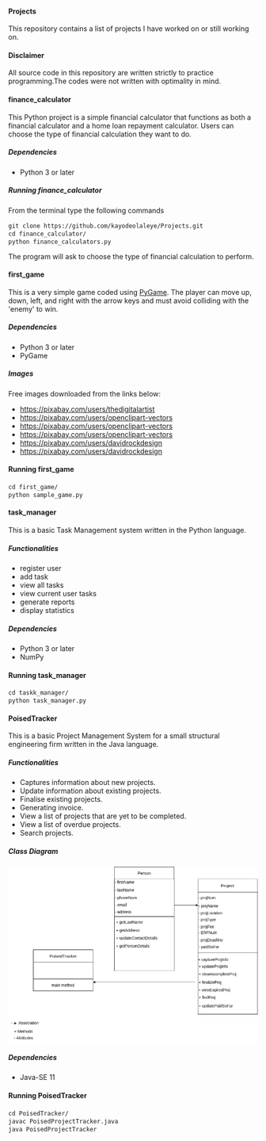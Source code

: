 #### Projects
This repository contains a list of projects I have worked on or still working on. 

#### Disclaimer
All source code in this repository are written strictly to practice programming.The codes were not written with optimality in mind.

#### finance_calculator

This Python project is a simple financial calculator that functions as both a financial calculator and a home loan repayment calculator.
Users can choose the type of financial calculation they want to do. 

##### Dependencies

- Python 3 or later

##### Running finance_calculator

From the terminal type the following commands

    git clone https://github.com/kayodeolaleye/Projects.git
    cd finance_calculator/
    python finance_calculators.py

The program will ask to choose the type of financial calculation to perform.

#### first_game

This is a very simple game coded using [PyGame](https://www.pygame.org/). The player can move up, down, left, and right with the arrow keys and must avoid colliding with the 'enemy' to win.

##### Dependencies

- Python 3 or later
- PyGame

##### Images

Free images downloaded from the links below:
- https://pixabay.com/users/thedigitalartist
- https://pixabay.com/users/openclipart-vectors
- https://pixabay.com/users/openclipart-vectors
- https://pixabay.com/users/openclipart-vectors
- https://pixabay.com/users/davidrockdesign
- https://pixabay.com/users/davidrockdesign


#### Running first_game

    cd first_game/
    python sample_game.py

#### task_manager

This is a basic Task Management system written in the Python language. 

##### Functionalities

- register user
- add task
- view all tasks
- view current user tasks
- generate reports
- display statistics

##### Dependencies

- Python 3 or later
- NumPy

#### Running task_manager

    cd taskk_manager/
    python task_manager.py


#### PoisedTracker

This is a basic Project Management System for a small structural engineering firm written in the Java language.

##### Functionalities

- Captures information about new projects.
- Update information about existing projects.
- Finalise existing projects.
- Generating invoice.
- View a list of projects that are yet to be completed.
- View a list of overdue projects.
- Search projects.

##### Class Diagram

![Class Diagram for PoisedTracker](PoiseDTrackerUML.png)

##### Dependencies

- Java-SE 11
  
#### Running PoisedTracker

    cd PoisedTracker/
    javac PoisedProjectTracker.java
    java PoisedProjectTracker







